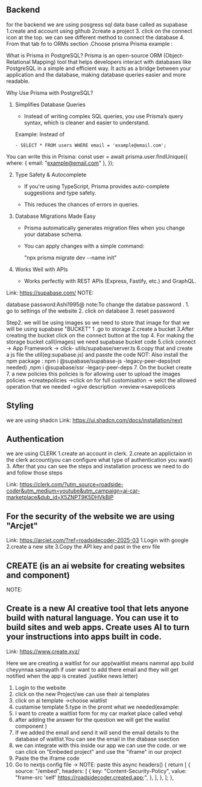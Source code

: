 ## Backend

for the backend we are using posgress sql data base called as supabase
1.create and account using github
2create a project 3. click on the connect icon at the top. we can see different method to connect the database 4. From that tab fo to ORMs section .Choose prisma
Prisma example :

What is Prisma in PostgreSQL?
Prisma is an open-source ORM (Object-Relational Mapping) tool that helps developers interact with databases like PostgreSQL in a simple and efficient way. It acts as a bridge between your application and the database, making database queries easier and more readable.

Why Use Prisma with PostgreSQL?

1.  Simplifies Database Queries

    - Instead of writing complex SQL queries, you use Prisma’s query syntax, which is cleaner and easier to understand.

    Example: Instead of

        - SELECT * FROM users WHERE email = 'example@email.com';

You can write this in Prisma:
const user = await prisma.user.findUnique({
where: { email: "example@email.com" },
});

2. Type Safety & Autocomplete

   - If you're using TypeScript, Prisma provides auto-complete suggestions and type safety.

   - This reduces the chances of errors in queries.

3. Database Migrations Made Easy

   - Prisma automatically generates migration files when you change your database schema.

   - You can apply changes with a simple command:

     "npx prisma migrate dev --name init"

4. Works Well with APIs

   - Works perfectly with REST APIs (Express, Fastify, etc.) and GraphQL.

Link: https://supabase.com/
NOTE:

database password:Ashi1995@
note:To change the databse password . 1. go to settings of the website 2. click on database 3. reset password

Step2.
we will be using images so we need to store that image for that we will be using supabase "BUCKET"
1 .go to storage
2.create a bucket
3.After creating the bucket click on the connect button at the top 4. For making the storage bucket call(images) we need supabase bucket code
5.click connect -> App Framework -> click- utils/supabase/server.ts
6.copy that and create a js file the util(eg:supabase.js) and passte the code
NOT: Also install the npm package : npm i @supabase/supabase-js -legacy-peer-deps(not needed) ,npm i @supabase/ssr -legacy-peer-deps 7. On the bucket create 7. a new policies
this policies is for allowing user to upload the images
policies ->createpolicies ->click on for full customisation -> selct the allowed operation that we needed
->give description ->review->savepoliceis

## Styling

we are using shadcn
Link: https://ui.shadcn.com/docs/installation/next

## Authentication

we are using CLERK
1.create an account in clerk.
2.create an applictaion in the clerk account(you can configure what type of authentication you want) 3. After that you can see the steps and installation process we need to do and follow those steps

Link: https://clerk.com/?utm_source=roadside-coder&utm_medium=youtube&utm_campaign=ai-car-marketplace&dub_id=X5ZNPT9K5DHVkBiP

## For the security of the website we are using "Arcjet"

Link: https://arcjet.com/?ref=roadsidecoder-2025-03
1.Login with google
2.create a new site
3.Copy the API key and past in the env file

## CREATE (is an ai website for creating websites and component)

NOTE:

## Create is a new AI creative tool that lets anyone build with natural language. You can use it to build sites and web apps. Create uses AI to turn your instructions into apps built in code.

Link:
https://www.create.xyz/

Here we are creating a waitlist for our app(waitlist means nammal app build cheyynnaa samayath if user want to add there
email and they will get notified when the app is created .justlike news letter)

1.  Login to the website
2.  click on the new Project/we can use their ai templates
3.  click on ai template ->choose wiatlist
4.  custamise template
    5.type in the promt what we needed(example:
5.  I want to create a waitlist form for my car market place called vehql
6.  after adding the answer for the question we will get the wailist component )
7.  If we added the email and send it will send the email details to the database of waitlist.You can see the email in the
    dtabase ssection
8.  we can integrate with this inside our app we can use the code. or we can click on "Embeded project" and use
    the "iframe" in our project
9.  Paste the the iframe code
10. Go to nextjs config file ->
    NOTE: paste this
    async headers() {
    return [
    {
    source: "/embed",
    headers: [
    {
    key: "Content-Security-Policy",
    value: "frame-src 'self' https://roadsidecoder.created.app;",
    },
    ],
    },
    ];
    },
